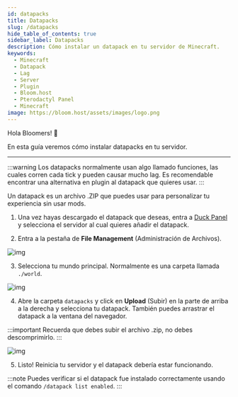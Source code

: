 ```yaml
---
id: datapacks
title: Datapacks
slug: /datapacks
hide_table_of_contents: true
sidebar_label: Datapacks
description: Cómo instalar un datapack en tu servidor de Minecraft.
keywords:
  - Minecraft
  - Datapack
  - Lag
  - Server
  - Plugin
  - Bloom.host
  - Pterodactyl Panel
  - Minecraft
image: https://bloom.host/assets/images/logo.png
---
```


Hola Bloomers! 👋

En esta guía veremos cómo instalar datapacks en tu servidor.

---

:::warning
Los datapacks normalmente usan algo llamado funciones, las cuales corren cada tick y pueden causar mucho lag. Es 
recomendable encontrar una alternativa en plugin al datapack que quieres usar.
:::

Un datapack es un archivo .ZIP que puedes usar para personalizar tu experiencia sin usar mods.

1. Una vez hayas descargado el datapack que deseas, entra a [Duck Panel](https://mc.bloom.host/) y selecciona el servidor
al cual quieres añadir el datapack.

2. Entra a la pestaña de **File Management** (Administración de Archivos).

![img](/imgs/running_a_server/datapacks/1.png)

3. Selecciona tu mundo principal. Normalmente es una carpeta llamada `./world`.

![img](/imgs/running_a_server/datapacks/2.png)

4. Abre la carpeta `datapacks` y click en **Upload** (Subir) en la parte de arriba a la derecha y selecciona tu datapack.
También puedes arrastrar el datapack a la ventana del navegador.

:::important
Recuerda que debes subir el archivo .zip, no debes descomprimirlo.
:::

![img](/imgs/running_a_server/datapacks/3.png)

5. Listo! Reinicia tu servidor y el datapack debería estar funcionando.

:::note
Puedes verificar si el datapack fue instalado correctamente usando el comando `/datapack list enabled`.
:::
